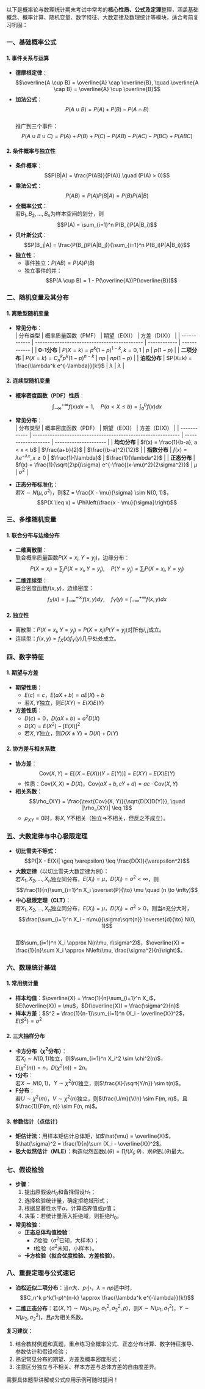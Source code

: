 以下是概率论与数理统计期末考试中常考的**核心性质、公式及定理**整理，涵盖基础概念、概率计算、随机变量、数字特征、大数定律及数理统计等模块，适合考前复习巩固：


### **一、基础概率公式**
#### 1. **事件关系与运算**
- **德摩根定律**：  
  $$\overline{A \cup B} = \overline{A} \cap \overline{B}, \quad \overline{A \cap B} = \overline{A} \cup \overline{B}$$  
- **加法公式**：  
  $$P(A \cup B) = P(A) + P(B) - P(A \cap B)$$  
  推广到三个事件：  
  $$P(A \cup B \cup C) = P(A) + P(B) + P(C) - P(AB) - P(AC) - P(BC) + P(ABC)$$

#### 2. **条件概率与独立性**
- **条件概率**：  
  $$P(B|A) = \frac{P(AB)}{P(A)} \quad (P(A) > 0)$$  
- **乘法公式**：  
  $$P(AB) = P(A)P(B|A) = P(B)P(A|B)$$  
- **全概率公式**：  
  若$B_1, B_2, \dots, B_n$为样本空间的划分，则  
  $$P(A) = \sum_{i=1}^n P(B_i)P(A|B_i)$$  
- **贝叶斯公式**：  
  $$P(B_j|A) = \frac{P(B_j)P(A|B_j)}{\sum_{i=1}^n P(B_i)P(A|B_i)}$$  
- **独立性**：  
  - 事件独立：$P(AB) = P(A)P(B)$  
  - 独立事件的并：  
    $$P(A \cup B) = 1 - P(\overline{A})P(\overline{B})$$


### **二、随机变量及其分布**
#### 1. **离散型随机变量**
- **常见分布**：  
  | 分布类型     | 概率质量函数（PMF）                          | 期望（E(X)） | 方差（D(X)） |
  | ------------ | -------------------------------------------- | ------------ | ------------ |
  | **0-1分布**  | $P(X=k) = p^k(1-p)^{1-k}, k=0,1$             | $p$          | $p(1-p)$     |
  | **二项分布** | $P(X=k) = C_n^k p^k(1-p)^{n-k}$              | $np$         | $np(1-p)$    |
  | **泊松分布** | $P(X=k) = \frac{\lambda^k e^{-\lambda}}{k!}$ | $\lambda$    | $\lambda$    |

#### 2. **连续型随机变量**
- **概率密度函数（PDF）性质**：  
  $$\int_{-\infty}^{+\infty} f(x)dx = 1, \quad P(a < X \leq b) = \int_a^b f(x)dx$$  
- **常见分布**：  
  | 分布类型     | 概率密度函数（PDF）                                          | 期望（E(X)）        | 方差（D(X)）          |
  | ------------ | ------------------------------------------------------------ | ------------------- | --------------------- |
  | **均匀分布** | $f(x) = \frac{1}{b-a}, a < x < b$                            | $\frac{a+b}{2}$     | $\frac{(b-a)^2}{12}$  |
  | **指数分布** | $f(x) = \lambda e^{-\lambda x}, x \geq 0$                    | $\frac{1}{\lambda}$ | $\frac{1}{\lambda^2}$ |
  | **正态分布** | $f(x) = \frac{1}{\sqrt{2\pi}\sigma} e^{-\frac{(x-\mu)^2}{2\sigma^2}}$ | $\mu$               | $\sigma^2$            |

- **正态分布标准化**：  
  若$X \sim N(\mu, \sigma^2)$，则$Z = \frac{X - \mu}{\sigma} \sim N(0, 1)$，  
  $$P(X \leq x) = \Phi\left(\frac{x - \mu}{\sigma}\right)$$


### **三、多维随机变量**
#### 1. **联合分布与边缘分布**
- **二维离散型**：  
  联合概率质量函数$P(X=x_i, Y=y_j)$，边缘分布：  
  $$P(X=x_i) = \sum_j P(X=x_i, Y=y_j), \quad P(Y=y_j) = \sum_i P(X=x_i, Y=y_j)$$  
- **二维连续型**：  
  联合密度函数$f(x, y)$，边缘密度：  
  $$f_X(x) = \int_{-\infty}^{+\infty} f(x, y)dy, \quad f_Y(y) = \int_{-\infty}^{+\infty} f(x, y)dx$$  

#### 2. **独立性**  
  - 离散型：$P(X=x_i, Y=y_j) = P(X=x_i)P(Y=y_j)$对所有$i, j$成立。  
  - 连续型：$f(x, y) = f_X(x)f_Y(y)$几乎处处成立。  


### **四、数字特征**
#### 1. **期望与方差**
- **期望性质**：  
  - $E(c) = c$，$E(aX + b) = aE(X) + b$  
  - 若$X, Y$独立，则$E(XY) = E(X)E(Y)$  
- **方差性质**：  
  - $D(c) = 0$，$D(aX + b) = a^2D(X)$  
  - $D(X) = E(X^2) - [E(X)]^2$  
  - 若$X, Y$独立，则$D(X \pm Y) = D(X) + D(Y)$  

#### 2. **协方差与相关系数**
- **协方差**：  
  $$\text{Cov}(X, Y) = E[(X - E(X))(Y - E(Y))] = E(XY) - E(X)E(Y)$$  
  - 性质：$\text{Cov}(X, X) = D(X)$，$\text{Cov}(aX + b, cY + d) = ac \cdot \text{Cov}(X, Y)$  
- **相关系数**：  
  $$\rho_{XY} = \frac{\text{Cov}(X, Y)}{\sqrt{D(X)D(Y)}}, \quad |\rho_{XY}| \leq 1$$  
  - $\rho_{XY} = 0$时，称$X, Y$不相关（独立$\Rightarrow$不相关，但反之不成立）。  


### **五、大数定律与中心极限定理**
- **切比雪夫不等式**：  
  $$P(|X - E(X)| \geq \varepsilon) \leq \frac{D(X)}{\varepsilon^2}$$  
- **大数定律**（以切比雪夫大数定律为例）：  
  若$X_1, X_2, \dots, X_n$独立同分布，$E(X_i) = \mu$，$D(X_i) = \sigma^2 < \infty$，则  
  $$\frac{1}{n}\sum_{i=1}^n X_i \overset{P}{\to} \mu \quad (n \to \infty)$$  
- **中心极限定理（CLT）**：  
  若$X_1, X_2, \dots, X_n$独立同分布，$E(X_i) = \mu$，$D(X_i) = \sigma^2 > 0$，则当$n$充分大时，  
  $$\frac{\sum_{i=1}^n X_i - n\mu}{\sigma\sqrt{n}} \overset{d}{\to} N(0, 1)$$  
  即$\sum_{i=1}^n X_i \approx N(n\mu, n\sigma^2)$，$\overline{X} = \frac{1}{n}\sum X_i \approx N\left(\mu, \frac{\sigma^2}{n}\right)$。  


### **六、数理统计基础**
#### 1. **常用统计量**
- **样本均值**：$\overline{X} = \frac{1}{n}\sum_{i=1}^n X_i$，$E(\overline{X}) = \mu$，$D(\overline{X}) = \frac{\sigma^2}{n}$  
- **样本方差**：$S^2 = \frac{1}{n-1}\sum_{i=1}^n (X_i - \overline{X})^2$，$E(S^2) = \sigma^2$  

#### 2. **三大抽样分布**
- **卡方分布（$\chi^2$分布）**：  
  若$X_i \sim N(0, 1)$独立，则$\sum_{i=1}^n X_i^2 \sim \chi^2(n)$，  
  $E(\chi^2(n)) = n$，$D(\chi^2(n)) = 2n$。  
- **t分布**：  
  若$X \sim N(0, 1)$，$Y \sim \chi^2(n)$独立，则$\frac{X}{\sqrt{Y/n}} \sim t(n)$。  
- **F分布**：  
  若$U \sim \chi^2(m)$，$V \sim \chi^2(n)$独立，则$\frac{U/m}{V/n} \sim F(m, n)$，且$\frac{1}{F(m, n)} \sim F(n, m)$。  

#### 3. **参数估计（点估计）**
- **矩估计法**：用样本矩估计总体矩，如$\hat{\mu} = \overline{X}$，$\hat{\sigma}^2 = \frac{1}{n}\sum (X_i - \overline{X})^2$。  
- **极大似然估计（MLE）**：构造似然函数$L(\theta) = \prod f(X_i; \theta)$，求$\theta$使$L(\theta)$最大。  


### **七、假设检验**
- **步骤**：  
  1. 提出原假设$H_0$和备择假设$H_1$；  
  2. 选择检验统计量，确定拒绝域形式；  
  3. 根据显著性水平$\alpha$，计算临界值或$p$值；  
  4. 决策：若统计量落入拒绝域，则拒绝$H_0$。  
- **常见检验**：  
  - **正态总体均值检验**：  
    - $Z$检验（$\sigma^2$已知，大样本）；  
    - $t$检验（$\sigma^2$未知，小样本）。  
  - **卡方检验（拟合优度检验、方差检验）**。  


### **八、重要定理与公式速记**
- **泊松近似二项分布**：当$n$大、$p$小，$\lambda = np$适中时，  
  $$C_n^k p^k(1-p)^{n-k} \approx \frac{\lambda^k e^{-\lambda}}{k!}$$  
- **二维正态分布**：若$(X, Y) \sim N(\mu_1, \mu_2, \sigma_1^2, \sigma_2^2, \rho)$，则$X \sim N(\mu_1, \sigma_1^2)$，$Y \sim N(\mu_2, \sigma_2^2)$，且$\rho$为相关系数。  


**复习建议**：  
1. 结合教材例题和真题，重点练习全概率公式、正态分布计算、数字特征推导、参数估计和假设检验；  
2. 熟记常见分布的期望、方差及概率密度形式；  
3. 注意区分独立与不相关、样本方差与总体方差的自由度差异。  

需要具体题型讲解或公式应用示例可随时提问！